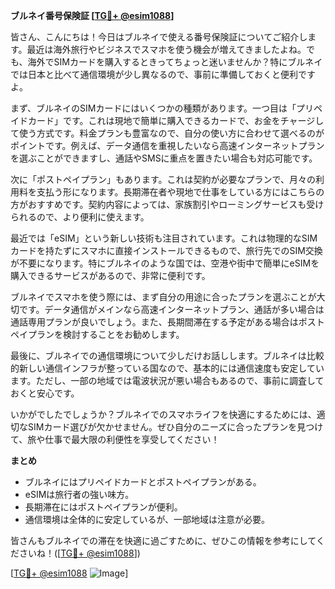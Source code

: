 **ブルネイ番号保険証 [[TG💪+ @esim1088](https://t.me/s/esim1088)]**

皆さん、こんにちは！今日はブルネイで使える番号保険証についてご紹介します。最近は海外旅行やビジネスでスマホを使う機会が増えてきましたよね。でも、海外でSIMカードを購入するときってちょっと迷いませんか？特にブルネイでは日本と比べて通信環境が少し異なるので、事前に準備しておくと便利ですよ。

まず、ブルネイのSIMカードにはいくつかの種類があります。一つ目は「プリペイドカード」です。これは現地で簡単に購入できるカードで、お金をチャージして使う方式です。料金プランも豊富なので、自分の使い方に合わせて選べるのがポイントです。例えば、データ通信を重視したいなら高速インターネットプランを選ぶことができますし、通話やSMSに重点を置きたい場合も対応可能です。

次に「ポストペイプラン」もあります。これは契約が必要なプランで、月々の利用料を支払う形になります。長期滞在者や現地で仕事をしている方にはこちらの方がおすすめです。契約内容によっては、家族割引やローミングサービスも受けられるので、より便利に使えます。

最近では「eSIM」という新しい技術も注目されています。これは物理的なSIMカードを持たずにスマホに直接インストールできるもので、旅行先でのSIM交換が不要になります。特にブルネイのような国では、空港や街中で簡単にeSIMを購入できるサービスがあるので、非常に便利です。

ブルネイでスマホを使う際には、まず自分の用途に合ったプランを選ぶことが大切です。データ通信がメインなら高速インターネットプラン、通話が多い場合は通話専用プランが良いでしょう。また、長期間滞在する予定がある場合はポストペイプランを検討することをお勧めします。

最後に、ブルネイでの通信環境について少しだけお話しします。ブルネイは比較的新しい通信インフラが整っている国なので、基本的には通信速度も安定しています。ただし、一部の地域では電波状況が悪い場合もあるので、事前に調査しておくと安心です。

いかがでしたでしょうか？ブルネイでのスマホライフを快適にするためには、適切なSIMカード選びが欠かせません。ぜひ自分のニーズに合ったプランを見つけて、旅や仕事で最大限の利便性を享受してください！

**まとめ**
- ブルネイにはプリペイドカードとポストペイプランがある。
- eSIMは旅行者の強い味方。
- 長期滞在にはポストペイプランが便利。
- 通信環境は全体的に安定しているが、一部地域は注意が必要。

皆さんもブルネイでの滞在を快適に過ごすために、ぜひこの情報を参考にしてくださいね！([[TG💪+ @esim1088](https://t.me/s/esim1088)]) 

[[TG💪+ @esim1088](https://t.me/s/esim1088) ![Image](https://i.postimg.cc/Y0z9fWf4/image.png)]